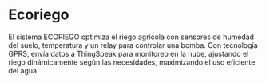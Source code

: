 # Ecoriego
El sistema ECORIEGO optimiza el riego agrícola con sensores de humedad del suelo, temperatura y un relay para controlar una bomba. Con tecnología GPRS, envía datos a ThingSpeak para monitoreo en la nube, ajustando el riego dinámicamente según las necesidades, maximizando el uso eficiente del agua.
